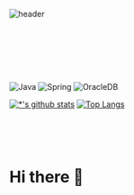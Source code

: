 ![header](https://capsule-render.vercel.app/api?type=rounded&color=gradient&text=%20suby-kwak%20&&animation=fadeIn)

<br>
<br>
<br>
<br>
<br>

![Java](https://img.shields.io/badge/-Java-007396?style=flat&logo=Java&logoColor=ffffff)
![Spring](https://img.shields.io/badge/-Spring-6DB33F?style=for-the-badge&logo=Spring&logoColor=white)
![OracleDB](https://img.shields.io/badge/-OracleDB-F80000?style=flat-square&logo=oracle&logoColor=white)

[![*'s github stats](https://github-readme-stats.vercel.app/api?username=suby-kwak&show_icons=true)](https://github.com/suby-kwak)
[![Top Langs](https://github-readme-stats.vercel.app/api/top-langs/?username=suby-kwak&layout=compact)](https://github.com/suby-kwak/github-readme-stats)

<br>
<br>
<br>

# Hi there 👋
